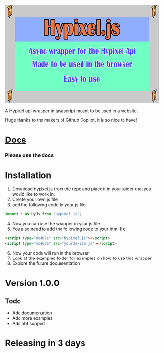 <p align="left">
  <img src="./resources/hypixelJsLogo.png" title="Hypixel.js" width="640" height="320">
</p>
A Hypixel api wrapper in javascript meant to be used in a website.

Huge thanks to the makers of Github Copilot, it is so nice to have!

# <a href="https://henry-santa.github.io/hypixel.js/">Docs</a>
### Please use the docs
# Installation
1. Download hypixel.js from the repo and place it in your folder that you would like to work in.
2. Create your own js file
3. add the following code to your js file
``` js
import * as HyJs from 'hypixel.js';
```
4. Now you can use the wrapper in your js file
5. You also need to add the following code to your html file
``` html
<script type="module" src="hypixel.js"></script>
<script type="module" src="yourJsFile.js"></script>
```
6. Now your code will run in the browser
7. Look at the examples folder for examples on how to use this wrapper
8. Explore the future documentation

# Version 1.0.0

## Todo
- Add documentation
- Add more examples
- Add nbt support

# Releasing in 3 days